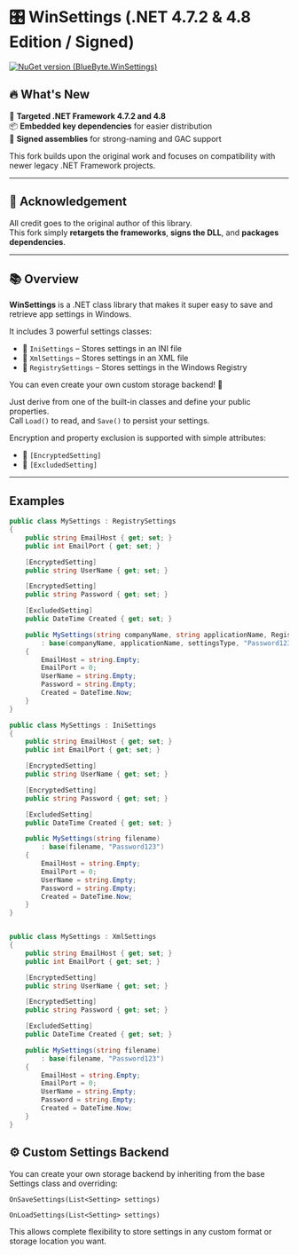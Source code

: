 # 🎛️ WinSettings (.NET 4.7.2 & 4.8 Edition / Signed)

[![NuGet version (BlueByte.WinSettings)](https://img.shields.io/nuget/v/BlueByte.WinSettings.svg?style=flat-square)](https://www.nuget.org/packages/BlueByte.WinSettings/)


## 🔥 What's New

🎯 **Targeted .NET Framework 4.7.2 and 4.8**  
📦 **Embedded key dependencies** for easier distribution  
🔐 **Signed assemblies** for strong-naming and GAC support

This fork builds upon the original work and focuses on compatibility with newer legacy .NET Framework projects.

---

## 🙏 Acknowledgement

All credit goes to the original author of this library.  
This fork simply **retargets the frameworks**, **signs the DLL**, and **packages dependencies**.

---

## 📚 Overview

**WinSettings** is a .NET class library that makes it super easy to save and retrieve app settings in Windows.

It includes 3 powerful settings classes:

- 📝 `IniSettings` – Stores settings in an INI file  
- 📄 `XmlSettings` – Stores settings in an XML file  
- 🧱 `RegistrySettings` – Stores settings in the Windows Registry  

You can even create your own custom storage backend! 🔧

Just derive from one of the built-in classes and define your public properties.  
Call `Load()` to read, and `Save()` to persist your settings.

Encryption and property exclusion is supported with simple attributes:
- 🔐 `[EncryptedSetting]`
- 🚫 `[ExcludedSetting]`

---

## Examples

```csharp
public class MySettings : RegistrySettings
{
    public string EmailHost { get; set; }
    public int EmailPort { get; set; }

    [EncryptedSetting]
    public string UserName { get; set; }

    [EncryptedSetting]
    public string Password { get; set; }

    [ExcludedSetting]
    public DateTime Created { get; set; }

    public MySettings(string companyName, string applicationName, RegistrySettingsType settingsType)
        : base(companyName, applicationName, settingsType, "Password123")
    {
        EmailHost = string.Empty;
        EmailPort = 0;
        UserName = string.Empty;
        Password = string.Empty;
        Created = DateTime.Now;
    }
}

public class MySettings : IniSettings
{
    public string EmailHost { get; set; }
    public int EmailPort { get; set; }

    [EncryptedSetting]
    public string UserName { get; set; }

    [EncryptedSetting]
    public string Password { get; set; }

    [ExcludedSetting]
    public DateTime Created { get; set; }

    public MySettings(string filename)
        : base(filename, "Password123")
    {
        EmailHost = string.Empty;
        EmailPort = 0;
        UserName = string.Empty;
        Password = string.Empty;
        Created = DateTime.Now;
    }
}


public class MySettings : XmlSettings
{
    public string EmailHost { get; set; }
    public int EmailPort { get; set; }

    [EncryptedSetting]
    public string UserName { get; set; }

    [EncryptedSetting]
    public string Password { get; set; }

    [ExcludedSetting]
    public DateTime Created { get; set; }

    public MySettings(string filename)
        : base(filename, "Password123")
    {
        EmailHost = string.Empty;
        EmailPort = 0;
        UserName = string.Empty;
        Password = string.Empty;
        Created = DateTime.Now;
    }
}
```
## ⚙️ Custom Settings Backend
You can create your own storage backend by inheriting from the base Settings class and overriding:

```OnSaveSettings(List<Setting> settings)```

```OnLoadSettings(List<Setting> settings)```

This allows complete flexibility to store settings in any custom format or storage location you want.
